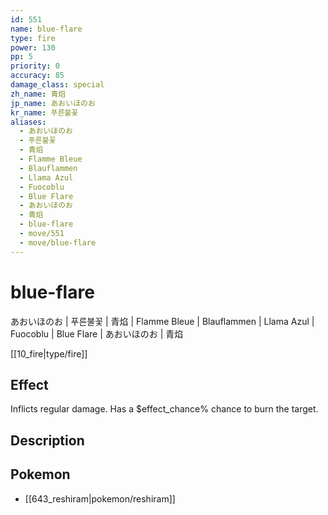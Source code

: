 ```yaml
---
id: 551
name: blue-flare
type: fire
power: 130
pp: 5
priority: 0
accuracy: 85
damage_class: special
zh_name: 青焰
jp_name: あおいほのお
kr_name: 푸른불꽃
aliases:
  - あおいほのお
  - 푸른불꽃
  - 青焰
  - Flamme Bleue
  - Blauflammen
  - Llama Azul
  - Fuocoblu
  - Blue Flare
  - あおいほのお
  - 青焰
  - blue-flare
  - move/551
  - move/blue-flare
---
```

# blue-flare
    
あおいほのお | 푸른불꽃 | 青焰 | Flamme Bleue | Blauflammen | Llama Azul | Fuocoblu | Blue Flare | あおいほのお | 青焰

[[10_fire|type/fire]]

## Effect

Inflicts regular damage.  Has a $effect_chance% chance to burn the target.

## Description



## Pokemon

- [[643_reshiram|pokemon/reshiram]]

